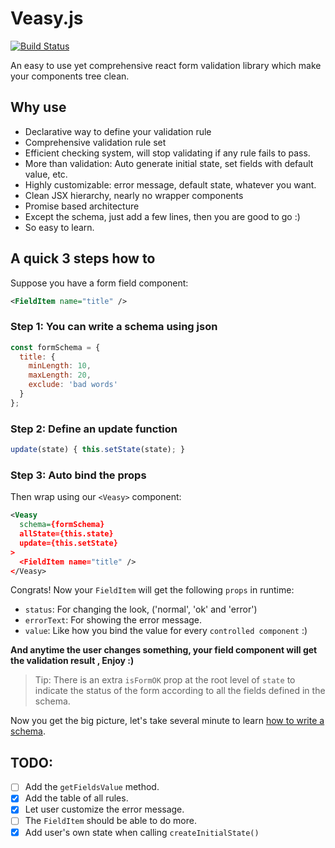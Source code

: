 [](https://github.com/Albert-Gao/veasy/raw/master/docs/_media/logo.png)

# Veasy.js

[![Build Status](https://travis-ci.org/Albert-Gao/veasy.svg?branch=master)](https://travis-ci.org/Albert-Gao/veasy)

An easy to use yet comprehensive react form validation library which make your components tree clean.

## Why use

- Declarative way to define your validation rule
- Comprehensive validation rule set
- Efficient checking system, will stop validating if any rule fails to pass.
- More than validation: Auto generate initial state, set fields with default value, etc.
- Highly customizable: error message, default state, whatever you want.
- Clean JSX hierarchy, nearly no wrapper components
- Promise based architecture
- Except the schema, just add a few lines, then you are good to go :)
- So easy to learn.

## A quick 3 steps how to

Suppose you have a form field component:

```xml
<FieldItem name="title" />
```

### Step 1: You can write a schema using json

```javascript
const formSchema = {
  title: {
    minLength: 10,
    maxLength: 20,
    exclude: 'bad words'
  }
};
```

### Step 2: Define an update function

```javascript
update(state) { this.setState(state); }
```

### Step 3: Auto bind the props

Then wrap using our `<Veasy>` component:

```xml
<Veasy
  schema={formSchema}
  allState={this.state}
  update={this.setState}
>
  <FieldItem name="title" />
</Veasy>
```

Congrats! Now your `FieldItem` will get the following `props` in runtime:

- `status`: For changing the look, ('normal', 'ok' and 'error')
- `errorText`: For showing the error message.
- `value`: Like how you bind the value for every `controlled component` :)

**And anytime the user changes something, your field component will get the validation result , Enjoy :)**

> Tip: There is an extra `isFormOK` prop at the root level of `state` to indicate the status of the form according to all the fields defined in the schema.

Now you get the big picture, let's take several minute to learn [how to write a schema](/schema).

## TODO:
- [ ] Add the `getFieldsValue` method.
- [x] Add the table of all rules.
- [x] Let user customize the error message.
- [ ] The `FieldItem` should be able to do more.
- [x] Add user's own state when calling `createInitialState()`